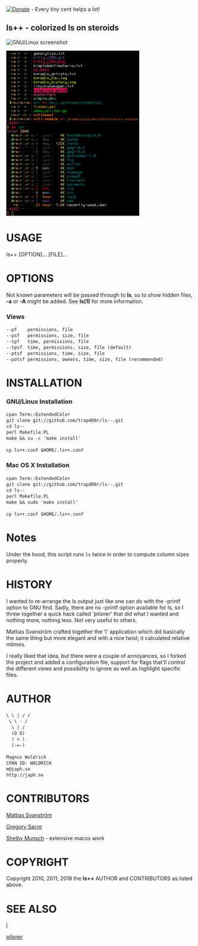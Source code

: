
[![Donate](https://img.shields.io/badge/Donate-PayPal-green.svg)](https://www.paypal.com/cgi-bin/webscr?cmd=_donations&business=65SFZJ25PSKG8&currency_code=SEK&source=url) - Every tiny cent helps a lot!


ls++ - colorized ls on steroids
------------------------------


![GNU/Linux screenshot](https://i.imgur.com/wV2HXFz.png)


![GNU/Linux screenshot](/doc/ls++.png)


# USAGE

ls++ \[OPTION\]... \[FILE\]...

# OPTIONS

Not known parameters will be passed through to **ls**, so to show hidden files,
**-a** or **-A** might be added. See **ls(1)** for more information.

### Views

    --pf    permissions, file
    --psf   permissions, size, file
    --tpf   time, permissions, file
    --tpsf  time, permissions, size, file (default)
    --ptsf  permissions, time, size, file
    --potsf permissions, owners, time, size, file (recommended)

# INSTALLATION

### GNU/Linux Installation

    cpan Term::ExtendedColor
    git clone git://github.com/trapd00r/ls--.git
    cd ls--
    perl Makefile.PL
    make && su -c 'make install'

    cp ls++.conf $HOME/.ls++.conf

### Mac OS X Installation

    cpan Term::ExtendedColor
    git clone git://github.com/trapd00r/ls--.git
    cd ls--
    perl Makefile.PL
    make && sudo 'make install'

    cp ls++.conf $HOME/.ls++.conf

# Notes

Under the hood, this script runs `ls` twice in order to compute column sizes properly.

# HISTORY

I wanted to re-arrange the ls output just like one can do with the -printf
option to GNU find. Sadly, there are no -printf option available for ls, so I
threw together a quick hack called 'pilsner' that did what I wanted and nothing
more, nothing less. Not very useful to others.

Mattias Svanström crafted together the 'l' application which did basically the
same thing but more elegant and with a nice twist; it calculated relative
mtimes.

I really liked that idea, but there were a couple of annoyances, so I forked the
project and added a configuration file, support for flags that'll control the
different views and possibility to ignore as well as highlight specific files.

# AUTHOR

    \ \ | / /
     \ \ - /
      \ | /
      (O O)
      ( < )
      (-=-)

    Magnus Woldrich
    CPAN ID: WOLDRICH
    m@japh.se
    http://japh.se

# CONTRIBUTORS

[Mattias Svanström][0]

[Gregory Sacre][1]

[Shelby Munsch][2] - extensive macos work


# COPYRIGHT

Copyright 2010, 2011, 2018 the **ls++** AUTHOR and CONTRIBUTORS as listed above.

# SEE ALSO

[l][2]

[pilsner][4]

[0]: http://github.com/mmso
[1]: https://github.com/gsacre
[2]: https://github.com/blacRose
[3]: http://github.com/mmso/scripts
[4]: http://github.com/trapd00r/utils/blob/master/pilsner
